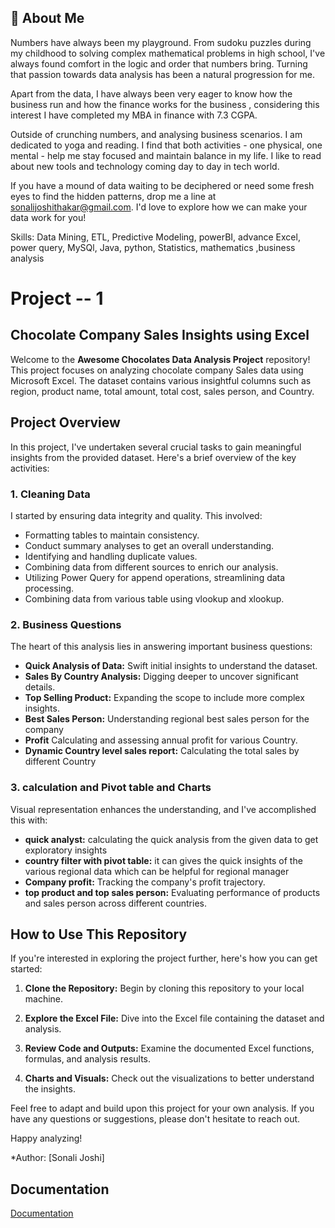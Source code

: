 


## 🚀 About Me
Numbers have always been my playground. From sudoku puzzles during my childhood to solving complex mathematical problems in high school, I've always found comfort in the logic and order that numbers bring. Turning that passion towards data analysis has been a natural progression for me.

Apart from the data, I have always been very eager to know how the business run and how the finance works for the business , considering this interest I have completed my MBA in finance with 7.3 CGPA.

Outside of crunching numbers, and analysing business scenarios. I am dedicated to yoga and reading. I find that both activities - one physical, one mental - help me stay focused and maintain balance in my life. I like to read about new tools and technology coming day to day in tech world. 

If you have a mound of data waiting to be deciphered or need some fresh eyes to find the hidden patterns, drop me a line at sonalijoshithakar@gmail.com.
I'd love to explore how we can make your data work for you!

Skills: Data Mining, ETL, Predictive Modeling, powerBI, advance Excel, power query, MySQl, Java, python, Statistics, mathematics ,business analysis

# Project -- 1

## Chocolate Company Sales Insights using Excel

Welcome to the **Awesome Chocolates Data Analysis Project** repository! This project focuses on analyzing chocolate company Sales data using Microsoft Excel. The dataset contains various insightful columns such as region, product name, total amount, total cost, sales person, and Country.

## Project Overview

In this project, I've undertaken several crucial tasks to gain meaningful insights from the provided dataset. Here's a brief overview of the key activities:

### 1. Cleaning Data

I started by ensuring data integrity and quality. This involved:
- Formatting tables to maintain consistency.
- Conduct summary analyses to get an overall understanding.
- Identifying and handling duplicate values.
- Combining data from different sources to enrich our analysis.
- Utilizing Power Query for append operations, streamlining data processing.
- Combining data from various table using vlookup and xlookup.

### 2. Business Questions

The heart of this analysis lies in answering important business questions:
- **Quick Analysis of Data:** Swift initial insights to understand the dataset.
- **Sales By Country Analysis:** Digging deeper to uncover significant details.
- **Top Selling Product:** Expanding the scope to include more complex insights.
- **Best Sales Person:** Understanding regional best sales person for the company
- **Profit** Calculating and assessing annual profit for various Country.
- **Dynamic Country level sales report:** Calculating the total sales by different Country


### 3. calculation and Pivot table and Charts

Visual representation enhances the understanding, and I've accomplished this with:
- **quick analyst:** calculating the quick analysis from the given data to get exploratory insights
- **country filter with pivot table:** it can gives the quick insights of the various regional data which can be helpful for regional manager
- **Company profit:** Tracking the company's profit trajectory.
- **top product and top sales person:** Evaluating performance of products and sales person across different countries.

## How to Use This Repository

If you're interested in exploring the project further, here's how you can get started:

1. **Clone the Repository:** Begin by cloning this repository to your local machine.
   
2. **Explore the Excel File:** Dive into the Excel file containing the dataset and analysis.

3. **Review Code and Outputs:** Examine the documented Excel functions, formulas, and analysis results.

4. **Charts and Visuals:** Check out the visualizations to better understand the insights.


Feel free to adapt and build upon this project for your own analysis. If you have any questions or suggestions, please don't hesitate to reach out.

Happy analyzing!
  
*Author: [Sonali Joshi]


## Documentation

[Documentation](https://1drv.ms/x/c/92e6d778f0efbd06/EVdYl-aluOFOsE-fEfhDukUBHqepWRr_56i-8emJOLEzZg?e=AVFf3A)




